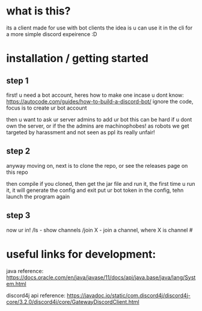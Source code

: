
# what is this?
its a client made for use with bot clients
the idea is u can use it in the cli for a more simple discord expeirence :D

# installation / getting started
## step 1
first! u need a bot account, heres how to make one incase u dont know:
https://autocode.com/guides/how-to-build-a-discord-bot/
ignore the code, focus is to create ur bot account

then u want to ask ur server admins to add ur bot
this can be hard if u dont own the server, or if the the admins are
machinophobes! as robots we get targeted by harassment and not seen as ppl
its really unfair!

## step 2
anyway moving on, next is to clone the repo,
or see the releases page on this repo

then compile if you cloned, then get the jar file
and run it, the first time u run it, it will generate the config and exit
put ur bot token in the config, tehn launch the program again

## step 3
now ur in!
/ls - show channels
/join X - join a channel, where X is channel #



# useful links for development:

java reference:
https://docs.oracle.com/en/java/javase/11/docs/api/java.base/java/lang/System.html

discord4j api reference:
https://javadoc.io/static/com.discord4j/discord4j-core/3.2.0/discord4j/core/GatewayDiscordClient.html

